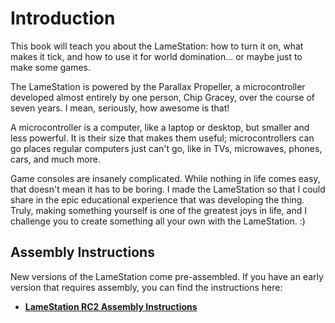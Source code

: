 # Introduction

This book will teach you about the LameStation: how to turn it on, what makes it tick, and how to use it for world domination... or maybe just to make some games.

The LameStation is powered by the Parallax Propeller, a microcontroller developed almost entirely by one person, Chip Gracey, over the course of seven years. I mean, seriously, how awesome is that!

A microcontroller is a computer, like a laptop or desktop, but smaller and less powerful. It is their size that makes them useful; microcontrollers can go places regular computers just can't go, like in TVs, microwaves, phones, cars, and much more.

Game consoles are insanely complicated. While nothing in life comes easy, that doesn't mean it has to be boring. I made the LameStation so that I could share in the epic educational experience that was developing the thing. Truly, making something yourself is one of the greatest joys in life, and I challenge you to create something all your own with the LameStation. :)

## Assembly Instructions

New versions of the LameStation come pre-assembled. If you have an early version that requires assembly, you can find the instructions here:

- **[LameStation RC2 Assembly Instructions](https://lamestation.atlassian.net/wiki/display/LAME/Assembly+Instructions)**